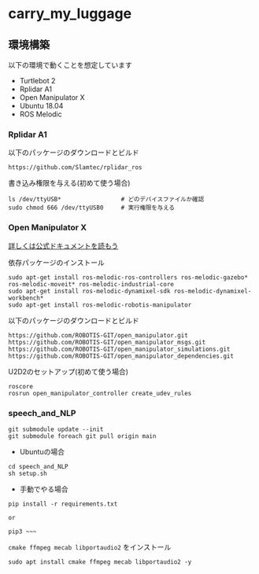 # carry_my_luggage

## 環境構築

以下の環境で動くことを想定しています

- Turtlebot 2
- Rplidar A1
- Open Manipulator X
- Ubuntu 18.04
- ROS Melodic

### Rplidar A1

以下のパッケージのダウンロードとビルド

```
https://github.com/Slamtec/rplidar_ros
```

書き込み権限を与える(初めて使う場合)

```
ls /dev/ttyUSB*                 # どのデバイスファイルか確認
sudo chmod 666 /dev/ttyUSB0     # 実行権限を与える
```

### Open Manipulator X

[詳しくは公式ドキュメントを読もう](https://emanual.robotis.com/docs/en/platform/openmanipulator_x/quick_start_guide/)

依存パッケージのインストール

```
sudo apt-get install ros-melodic-ros-controllers ros-melodic-gazebo* ros-melodic-moveit* ros-melodic-industrial-core
sudo apt-get install ros-melodic-dynamixel-sdk ros-melodic-dynamixel-workbench*
sudo apt-get install ros-melodic-robotis-manipulator
```

以下のパッケージのダウンロードとビルド

```
https://github.com/ROBOTIS-GIT/open_manipulator.git
https://github.com/ROBOTIS-GIT/open_manipulator_msgs.git
https://github.com/ROBOTIS-GIT/open_manipulator_simulations.git
https://github.com/ROBOTIS-GIT/open_manipulator_dependencies.git
```

U2D2のセットアップ(初めて使う場合)

```
roscore
rosrun open_manipulator_controller create_udev_rules
```

### speech_and_NLP

```
git submodule update --init
git submodule foreach git pull origin main
```
+ Ubuntuの場合 
```
cd speech_and_NLP
sh setup.sh
```
+ 手動でやる場合
```
pip install -r requirements.txt

or

pip3 ~~~ 
```

`cmake ffmpeg mecab libportaudio2` をインストール
```shell
sudo apt install cmake ffmpeg mecab libportaudio2 -y
```
